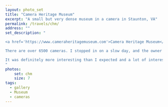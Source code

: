 ```yaml
---
layout: photo_set
title: "Camera Heritage Museum"
excerpt: "A small but very dense museum in a camera in Staunton, VA"
permalink: /travels/chm/
address: ""
set_description: "

<a href='https://www.cameraheritagemuseum.com'>Camera Heritage Museum</a> is located in Camera & Palette, a camera shop in Staunton, Virginia.

There are over 6500 cameras. I stopped in on a slow day, and the owner gave me a bit of a tour. The cameras range from antique to quite modern. Common cameras such as Brownies all the way to Leni Riefenstahl's camera. There is a virtual tour available, which is worth a look. The shop is quite small, so it doesn't take long. There is also one of the original Star Wars lightsaber from the films, which started off life as a lighting fixture.

It was definitely more interesting than I expected and a lot of interesting historical gear. 
"
photos:
    set: chm
    size: 7
tags:
  - gallery
  - Museum
  - cameras
---
```

